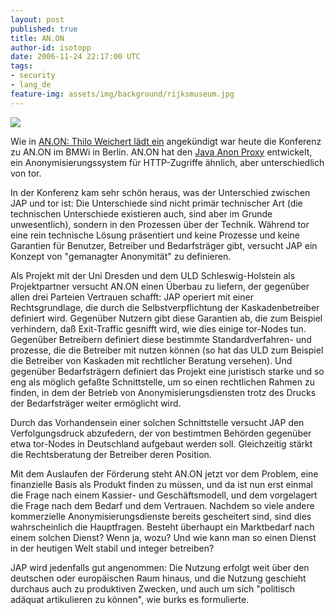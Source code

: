 ```yaml
---
layout: post
published: true
title: AN.ON
author-id: isotopp
date: 2006-11-24 22:17:00 UTC
tags:
- security
- lang_de
feature-img: assets/img/background/rijksmuseum.jpg
---
```

![](/uploads/zorro.jpg)

Wie in 
[AN.ON: Thilo Weichert lädt ein](http://blog.koehntopp.de/archives/1451-AN.ON-Thilo-Weichert-laedt-ein.html)
angekündigt war heute die Konferenz zu AN.ON im BMWi in Berlin. AN.ON hat
den
[Java Anon Proxy](http://anon.inf.tu-dresden.de/) entwickelt, ein
Anonymisierungssystem für HTTP-Zugriffe ähnlich, aber unterschiedlich von
tor.

In der Konferenz kam sehr schön heraus, was der Unterschied zwischen JAP und
tor ist: Die Unterschiede sind nicht primär technischer Art (die technischen
Unterschiede existieren auch, sind aber im Grunde unwesentlich), sondern in
den Prozessen über der Technik. Während tor eine rein technische Lösung
präsentiert und keine Prozesse und keine Garantien für Benutzer, Betreiber
und Bedarfsträger gibt, versucht JAP ein Konzept von "gemanagter Anonymität"
zu definieren.

Als Projekt mit der Uni Dresden und dem ULD Schleswig-Holstein als
Projektpartner versucht AN.ON einen Überbau zu liefern, der gegenüber allen
drei Parteien Vertrauen schafft: JAP operiert mit einer Rechtsgrundlage, die
durch die Selbstverpflichtung der Kaskadenbetreiber definiert wird.
Gegenüber Nutzern gibt diese Garantien ab, die zum Beispiel verhindern, daß
Exit-Traffic gesnifft wird, wie dies einige tor-Nodes tun. Gegenüber
Betreibern definiert diese bestimmte Standardverfahren- und prozesse, die
die Betreiber mit nutzen können (so hat das ULD zum Beispiel die Betreiber
von Kaskaden mit rechtlicher Beratung versehen). Und gegenüber
Bedarfsträgern definiert das Projekt eine juristisch starke und so eng als
möglich gefaßte Schnittstelle, um so einen rechtlichen Rahmen zu finden, in
dem der Betrieb von Anonymisierungsdiensten trotz des Drucks der
Bedarfsträger weiter ermöglicht wird.

Durch das Vorhandensein einer solchen Schnittstelle versucht JAP den
Verfolgungsdruck abzufedern, der von bestimtmen Behörden gegenüber etwa
tor-Nodes in Deutschland aufgebaut werden soll. Gleichzeitig stärkt die
Rechtsberatung der Betreiber deren Position.

Mit dem Auslaufen der Förderung steht AN.ON jetzt vor dem Problem, eine
finanzielle Basis als Produkt finden zu müssen, und da ist nun erst einmal
die Frage nach einem Kassier- und Geschäftsmodell, und dem vorgelagert die
Frage nach dem Bedarf und dem Vertrauen. Nachdem so viele andere
kommerzielle Anonymisierungsdienste bereits gescheitert sind, sind dies
wahrscheinlich die Hauptfragen. Besteht überhaupt ein Marktbedarf nach einem
solchen Dienst? Wenn ja, wozu? Und wie kann man so einen Dienst in der
heutigen Welt stabil und integer betreiben?

JAP wird jedenfalls gut angenommen: Die Nutzung erfolgt weit über den
deutschen oder europäischen Raum hinaus, und die Nutzung geschieht durchaus
auch zu produktiven Zwecken, und auch um sich "politisch adäquat
artikulieren zu können", wie burks es formulierte.
